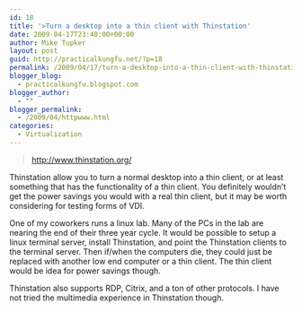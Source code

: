 ```yaml
---
id: 18
title: '>Turn a desktop into a thin client with Thinstation'
date: 2009-04-17T23:40:00+00:00
author: Mike Tupker
layout: post
guid: http://practicalkungfu.net/?p=18
permalink: /2009/04/17/turn-a-desktop-into-a-thin-client-with-thinstation/
blogger_blog:
  - practicalkungfu.blogspot.com
blogger_author:
  - ""
blogger_permalink:
  - /2009/04/httpwww.html
categories:
  - Virtualization
---
```

>http://www.thinstation.org/

Thinstation allow you to turn a normal desktop into a thin client, or at least something that has the functionality of a thin client. You definitely wouldn&#8217;t get the power savings you would with a real thin client, but it may be worth considering for testing forms of VDI.

One of my coworkers runs a linux lab. Many of the PCs in the lab are nearing the end of their three year cycle. It would be possible to setup a linux terminal server, install Thinstation, and point the Thinstation clients to the terminal server. Then if/when the computers die, they could just be replaced with another low end computer or a thin client. The thin client would be idea for power savings though.

Thinstation also supports RDP, Citrix, and a ton of other protocols. I have not tried the multimedia experience in Thinstation though.